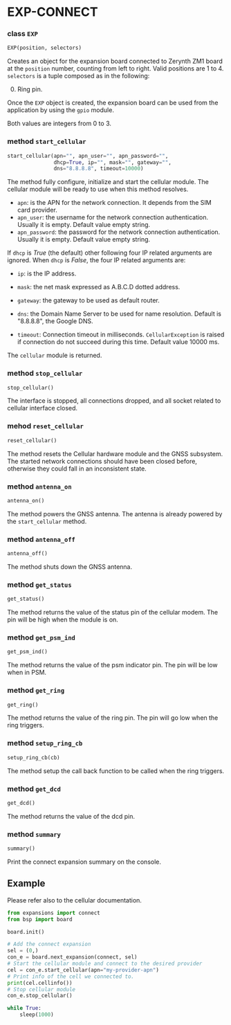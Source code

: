 # EXP-CONNECT

### class `EXP`
```python
EXP(position, selectors)
```
Creates an object for the expansion board connected to Zerynth ZM1 board at the `position` number, counting from left to right. Valid positions are 1 to 4.
`selectors` is a tuple composed as in the following:

0. Ring pin.

Once the `EXP` object is created, the expansion board can be used from the application by using the `gpio` module.

Both values are integers from 0 to 3.

### method `start_cellular`
```python
start_cellular(apn="", apn_user="", apn_password="",
               dhcp=True, ip="", mask="", gateway="",
               dns="8.8.8.8", timeout=10000)
```
The method fully configure, initialize and start the cellular module. The cellular module will be ready to use when this method resolves.

* `apn`: is the APN for the network connection. It depends from the SIM card provider.
* `apn_user`: the username for the network connection authentication. Usually it is empty. Default value empty string.
* `apn_password`: the password for the network connection authentication. Usually it is empty. Default value empty string.

If `dhcp` is *True* (the default) other following four IP related arguments are ignored.
When `dhcp` is *False*, the four IP related arguments are:

* `ip`: is the IP address.
* `mask`: the net mask expressed as A.B.C.D dotted address.
* `gateway`: the gateway to be used as default router.
* `dns`: the Domain Name Server to be used for name resolution. Default is "8.8.8.8", the Google DNS.

* `timeout`: Connection timeout in milliseconds. `CellularException` is raised if connection do not succeed during this time. Default value 10000 ms.

The `cellular` module is returned.

### method `stop_cellular`
```python
stop_cellular()
```
The interface is stopped, all connections dropped, and all socket related to cellular interface closed.

### mehod `reset_cellular`
```python
reset_cellular()
```
The method resets the Cellular hardware module and the GNSS subsystem. The started
network connections should have been closed before, otherwise they could fall in
an inconsistent state.

### method `antenna_on`
```python
antenna_on()
```
The method powers the GNSS antenna. The antenna is already powered by the `start_cellular` method.

### method `antenna_off`
```python
antenna_off()
```
The method shuts down the GNSS antenna.

### method `get_status`
```python
get_status()
```
The method returns the value of the status pin of the cellular modem. The pin will be high when the module is on.

### method `get_psm_ind`
```python
get_psm_ind()
```
The method returns the value of the psm indicator pin. The pin will be low when in PSM.

### method `get_ring`
```python
get_ring()
```
The method returns the value of the ring pin. The pin will go low when the ring triggers.

### method `setup_ring_cb`
```python
setup_ring_cb(cb)
```
The method setup the call back function to be called when the ring triggers.

### method `get_dcd`
```python
get_dcd()
```
The method returns the value of the dcd pin.

### method `summary`
```python
summary()
```
Print the connect expansion summary on the console.

## Example
Please refer also to the cellular documentation.

```python
from expansions import connect
from bsp import board

board.init()

# Add the connect expansion
sel = (0,)
con_e = board.next_expansion(connect, sel)
# Start the cellular module and connect to the desired provider
cel = con_e.start_cellular(apn="my-provider-apn")
# Print info of the cell we connected to.
print(cel.cellinfo())
# Stop cellular module
con_e.stop_cellular()

while True:
    sleep(1000)
```
